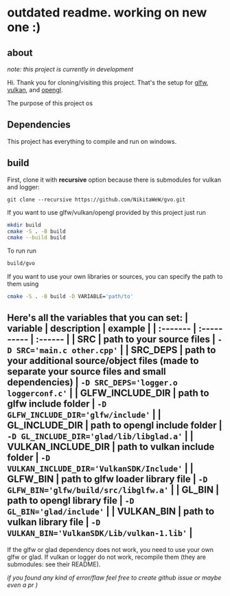 # outdated readme. working on new one :)
## about
*note: this project is currently in development*

Hi. Thank you for cloning/visiting this project. That's the setup for [glfw](https://www.glfw.org/), [vulkan](https://www.vulkan.org/), and [opengl](https://www.khronos.org/opengl/).

The purpose of this project os 

## Dependencies
This project has everything to compile and run on windows.

## build
First, clone it with **recursive** option because there is submodules for vulkan and logger:
```
git clone --recursive https://github.com/NikitaWeW/gvo.git
```
If you want to use glfw/vulkan/opengl provided by this project just run
```bash
mkdir build
cmake -S . -B build
cmake --build build
```
To run run
``` bash
build/gvo
```
If you want to use your own libraries or sources, you can specify the path to them using
``` bash
cmake -S . -B build -D VARIABLE='path/to'
```
Here's all the variables that you can set:
| variable | description | example |
| :------- | :---------- | :------ |
| SRC | path to your source files | `-D SRC='main.c other.cpp'` | 
| SRC_DEPS | path to your additional source/object files (made to separate your source files and small dependencies) | `-D SRC_DEPS='logger.o loggerconf.c'` | 
| GLFW_INCLUDE_DIR | path to glfw include folder | `-D GLFW_INCLUDE_DIR='glfw/include'` |
| GL_INCLUDE_DIR | path to opengl include folder | `-D GL_INCLUDE_DIR='glad/lib/libglad.a'` |
| VULKAN_INCLUDE_DIR | path to vulkan include folder | `-D VULKAN_INCLUDE_DIR='VulkanSDK/Include'` |
| GLFW_BIN | path to glfw loader library file | `-D GLFW_BIN='glfw/build/src/libglfw.a'` |
| GL_BIN | path to opengl library file | `-D GL_BIN='glad/include'` |
| VULKAN_BIN | path to vulkan library file  | `-D VULKAN_BIN='VulkanSDK/Lib/vulkan-1.lib'` |
---
If the glfw or glad dependency does not work, you need to use your own glfw or glad. If vulkan or logger do not work, recompile them (they are submodules: see their README).

*if  you found any kind of error/flaw feel free to create github issue or maybe even a pr )*


